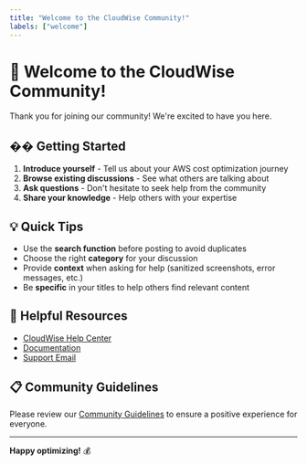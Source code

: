 ```yaml
---
title: "Welcome to the CloudWise Community!"
labels: ["welcome"]
---
```


# 🎉 Welcome to the CloudWise Community!

Thank you for joining our community! We're excited to have you here.

## �� Getting Started

1. **Introduce yourself** - Tell us about your AWS cost optimization journey
2. **Browse existing discussions** - See what others are talking about
3. **Ask questions** - Don't hesitate to seek help from the community
4. **Share your knowledge** - Help others with your expertise

## 💡 Quick Tips

- Use the **search function** before posting to avoid duplicates
- Choose the right **category** for your discussion
- Provide **context** when asking for help (sanitized screenshots, error messages, etc.)
- Be **specific** in your titles to help others find relevant content

## 🔗 Helpful Resources

- [CloudWise Help Center](https://app.cloudcostwise.io/help)
- [Documentation](https://docs.cloudcostwise.io)
- [Support Email](mailto:support@cloudcostwise.io)

## 📋 Community Guidelines

Please review our [Community Guidelines](https://github.com/cloudcostwise/community#-community-guidelines) to ensure a positive experience for everyone.

---

**Happy optimizing!** 💰

